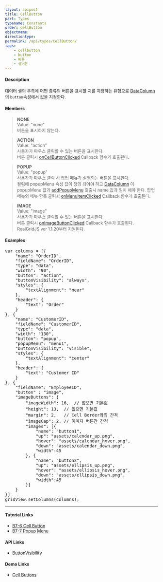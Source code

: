 ```yaml
---
layout: apipost
title: CellButton
part: Types
typename: Constants
order: CellButton
objectname: 
directiontype: 
permalink: /api/types/CellButton/
tags:
    - cellbutton
    - button
    - 버튼
    - 셀버튼
---
```


#### Description

데이터 셀의 우측에 어떤 종류의 버튼을 표시할 지를 지정하는 유형으로 [DataColumn](/api/types/DataColumn)의 `button`속성에서 값을 지정한다.

#### Members

> **NONE**  
> Value: "none"  
> 버튼을 표시하지 않는다.  

> **ACTION**  
> Value: "action"  
> 사용자가 마우스 클릭할 수 있는 버튼을 표시한다.    
> 버튼 클릭시 [onCellButtonClicked](/api/GridBase/onCellButtonClicked) Callback 함수가 호출된다.  

> **POPUP**   
> Value: "popup"  
> 사용자가 마우스 클릭 시 팝업 메뉴가 실행되는 버튼을 표시한다.     
> 컬럼에 popupMenu 속성 값이 정의 되어야 하고 [DataColumn](/api/types/DataColumn) 이 popupMenu 값과 [addPopupMenu](/api/GridBase/addPopupMenu) 호출시 name 값과 일치 해야 한다. 팝업 메뉴의 메뉴 항목 클릭시 [onMenuItemClicked](/api/GridBase/onMenuItemClicked) Callback 함수가 호출된다.    

> **IMAGE**  
> Value: "image"  
> 사용자가 마우스 클릭할 수 있는 버튼을 표시한다.    
> 버튼 클릭시 [onImageButtonClicked](/api/GridBase/onImageButtonClicked) Callback 함수가 호출된다.  
> RealGridJS ver 1.1.20부터 지원된다.  

#### Examples   

<pre class="prettyprint">
var columns = [{
    "name": "OrderID",
    "fieldName": "OrderID",
    "type": "data",
    "width": "90",
    "button": "action",
    "buttonVisibility": "always",
    "styles": {
        "textAlignment": "near"
    },
    "header": {
        "text": "Order"
    }
}, {
    "name": "CustomerID",
    "fieldName": "CustomerID",
    "type": "data",
    "width": "130",
    "button": "popup",
    "popupMenu": "menu1",
    "buttonVisibility": "visible",
    "styles": {
        "textAlignment": "center"
    },
    "header": {
        "text": "Customer ID"
    }
}, {
    "fieldName": "EmployeeID",
    "button" : "image",
    "imageButtons": {
        "imageWidth": 16,  // 없으면 기본값
        "height": 13,  // 없으면 기본값
        "margin": 2,   // Cell Border와의 간격
        "imageGap": 2, // 이미지 버튼간 간격
        "images": [{
            "name": "button1",
            "up": "assets/calendar_up.png",
            "hover": "assets/calendar_hover.png",
            "down": "assets/calendar_down.png",
            "width":45
        }, {
            "name": "button2",
            "up": "assets/ellipsis_up.png",
            "hover": "assets/ellipsis_hover.png",
            "down": "assets/ellipsis_down.png",
            "width":45
        }]
    }    
}]
gridView.setColumns(columns);
</pre>

---

#### Tutorial Links

* [B7-6 Cell Button](/tutorial/b7-6/)
* [B7-7 Popup Menu](/tutorial/b7-7/)

#### API Links

* [ButtonVisibility](/api/types/ButtonVisibility/)

#### Demo Links

* [Cell Buttons](http://demo.realgrid.com/CellComponent/CellButton/)


